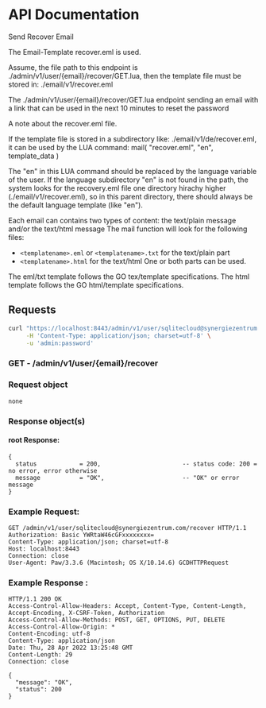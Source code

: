 # API Documentation

Send Recover Email

The Email-Template recover.eml is used. 

Assume, the file path to this endpoint is ./admin/v1/user/{email}/recover/GET.lua, then the template file must be stored in: ./email/v1/recover.eml

The ./admin/v1/user/{email}/recover/GET.lua endpoint sending an email with a link that can be used in the next 10 minutes to reset the password



A note about the recover.eml file.

If the template file is stored in a subdirectory like: ./email/v1/de/recover.eml, it can be used by the LUA command: mail( "recover.eml", "en", template_data )

The "en" in this LUA command should be replaced by the language variable of the user. If the language subdirectory "en" is not found in the path, the system
looks for the recovery.eml file one directory hirachy higher (./email/v1/recover.eml), so in this parent directory, there should always be the default language template (like "en").

Each email can contains two types of content: the text/plain message and/or the text/html message
The mail function will look for the following files:
- `<templatename>.eml` or `<templatename>.txt` for the text/plain part
- `<templatename>.html` for the text/html
One or both parts can be used.

The eml/txt template follows the GO tex/template specifications.
The html template follows the GO html/template specifications.

## Requests

```sh
curl "https://localhost:8443/admin/v1/user/sqlitecloud@synergiezentrum.com/recover" \
     -H 'Content-Type: application/json; charset=utf-8' \
     -u 'admin:password'
```

### **GET** - /admin/v1/user/{email}/recover

### Request object

```code
none
```
### Response object(s)

#### root Response:

```code
{
  status            = 200,                       -- status code: 200 = no error, error otherwise
  message           = "OK",                      -- "OK" or error message
}
```

### Example Request:

```
GET /admin/v1/user/sqlitecloud@synergiezentrum.com/recover HTTP/1.1
Authorization: Basic YWRtaW46cGFxxxxxxxx=
Content-Type: application/json; charset=utf-8
Host: localhost:8443
Connection: close
User-Agent: Paw/3.3.6 (Macintosh; OS X/10.14.6) GCDHTTPRequest
```

### Example Response :

```
HTTP/1.1 200 OK
Access-Control-Allow-Headers: Accept, Content-Type, Content-Length, Accept-Encoding, X-CSRF-Token, Authorization
Access-Control-Allow-Methods: POST, GET, OPTIONS, PUT, DELETE
Access-Control-Allow-Origin: *
Content-Encoding: utf-8
Content-Type: application/json
Date: Thu, 28 Apr 2022 13:25:48 GMT
Content-Length: 29
Connection: close

{
  "message": "OK",
  "status": 200
}
```